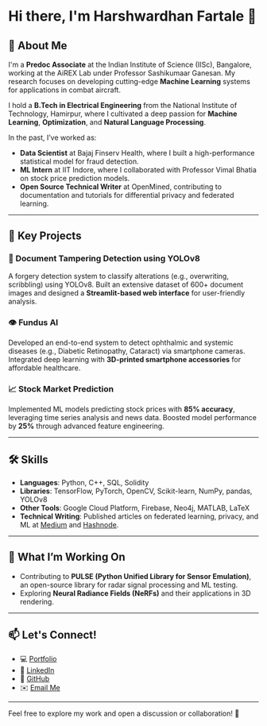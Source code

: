 # Hi there, I'm Harshwardhan Fartale 👋

## 🚀 About Me

I'm a **Predoc Associate** at the Indian Institute of Science (IISc), Bangalore, working at the AiREX Lab under Professor Sashikumaar Ganesan. My research focuses on developing cutting-edge **Machine Learning** systems for applications in combat aircraft.

I hold a **B.Tech in Electrical Engineering** from the National Institute of Technology, Hamirpur, where I cultivated a deep passion for **Machine Learning**, **Optimization**, and **Natural Language Processing**.

In the past, I’ve worked as:
- **Data Scientist** at Bajaj Finserv Health, where I built a high-performance statistical model for fraud detection.
- **ML Intern** at IIT Indore, where I collaborated with Professor Vimal Bhatia on stock price prediction models.
- **Open Source Technical Writer** at OpenMined, contributing to documentation and tutorials for differential privacy and federated learning.

---

## 🔬 Key Projects

### 📄 Document Tampering Detection using YOLOv8
A forgery detection system to classify alterations (e.g., overwriting, scribbling) using YOLOv8. Built an extensive dataset of 600+ document images and designed a **Streamlit-based web interface** for user-friendly analysis.

### 👁️ Fundus AI
Developed an end-to-end system to detect ophthalmic and systemic diseases (e.g., Diabetic Retinopathy, Cataract) via smartphone cameras. Integrated deep learning with **3D-printed smartphone accessories** for affordable healthcare.

### 📈 Stock Market Prediction
Implemented ML models predicting stock prices with **85% accuracy**, leveraging time series analysis and news data. Boosted model performance by **25%** through advanced feature engineering.

---

## 🛠️ Skills

- **Languages**: Python, C++, SQL, Solidity  
- **Libraries**: TensorFlow, PyTorch, OpenCV, Scikit-learn, NumPy, pandas, YOLOv8  
- **Other Tools**: Google Cloud Platform, Firebase, Neo4j, MATLAB, LaTeX  
- **Technical Writing**: Published articles on federated learning, privacy, and ML at [Medium](https://medium.com/@emharsha1812) and [Hashnode](https://emharsha1812.hashnode.dev/).  

---

## 🌱 What I’m Working On

- Contributing to **PULSE (Python Unified Library for Sensor Emulation)**, an open-source library for radar signal processing and ML testing.  
- Exploring **Neural Radiance Fields (NeRFs)** and their applications in 3D rendering.  

---

## 📫 Let's Connect!

- 💻 [Portfolio](https://emharsha1812.github.io)  
- 🔗 [LinkedIn](https://linkedin.com/in/emharsha1812)  
- 🐙 [GitHub](https://github.com/emharsha1812)  
- ✉️ [Email Me](mailto:harshwardhanfartale.nith@gmail.com)  

---

Feel free to explore my work and open a discussion or collaboration! 🚀
